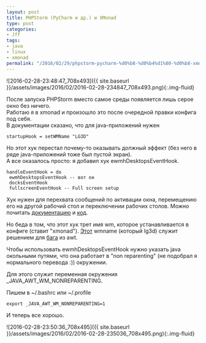 ```yaml
---
layout: post
title: PHPStorm (PyCharm и др.) и XMonad
type: post
categories:
- Jff
tags:
- java
- linux
- xmonad
permalink: "/2016/02/29/phpstorm-pycharm-%d0%b8-%d0%b4%d1%80-%d0%b8-xmonad/"
---
```

![2016-02-28-23:48:47_708x493]({{ site.baseurl }}/assets/images/2016/02/2016-02-28-234847_708x493.png){:.img-fluid}

После запуска PHPStorm вместо самое среды появляется лишь серое окно без ничего.  
Работаю я в xmonad и произошло это после очередной правки конфига под себя.  
В документации сказано, что для java-приложений нужен

```
startupHook = setWMName "LG3D"
```  
Но этот хук перестал почему-то оказывать должный эффект (без него в ряде java-приложений тоже был пустой экран).  
А все оказалось просто: я добавил хук ewmhDesktopsEventHook.

```
handleEventHook = do  
 ewmhDesktopsEventHook -- вот он  
 docksEventHook  
 fullscreenEventHook -- Full screen setup
```

Хук нужен для перехвата сообщений по активации окна, перемещению его на другой рабочий стол и переключении рабочих столов. Можно почитать [документацию](http://xmonad.org/xmonad-docs/xmonad-contrib/XMonad-Hooks-EwmhDesktops.html) и [код](http://xmonad.org/xmonad-docs/xmonad-contrib/src/XMonad-Hooks-EwmhDesktops.html).

Но беда в том, что этот хук трет имя wm, которое устанавливается в конфиге (ставит "xmonad"). [Этот](http://xmonad.org/xmonad-docs/xmonad-contrib/XMonad-Hooks-SetWMName.html) wmname (который lg3d) служит решением для [бага](http://bugs.java.com/bugdatabase/view_bug.do?bug_id=6429775) из awt.

Чтобы использовать ewmhDesktopsEventHook нужно указать java окольными путями, что она работает в "non reparenting" (не подобрал я нормального перевода :)) окружении.

Для этого служит переменная окружения _JAVA_AWT_WM_NONREPARENTING.

Пишем в ~/.bashrc или ~/.profile

```
export _JAVA_AWT_WM_NONREPARENTING=1
```

И теперь все хорошо.

![2016-02-28-23:50:36_708x495]({{ site.baseurl }}/assets/images/2016/02/2016-02-28-235036_708x495.png){:.img-fluid}

